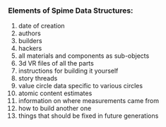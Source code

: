 ### Elements of Spime Data Structures:

1. date of creation
2. authors
3. builders
4. hackers
5. all materials and components as sub-objects
6. 3d VR files of all the parts
7. instructions for building it yourself
8. story threads
9. value circle data specific to various circles
10. atomic content estimates
11. information on where measurements came from
12. how to build another one
13. things that should be fixed in future generations